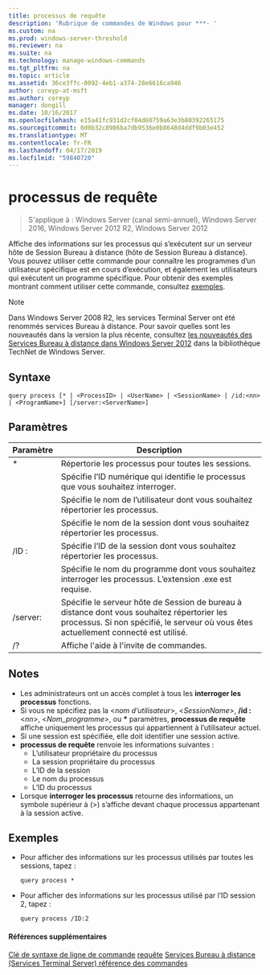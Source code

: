 ```yaml
---
title: processus de requête
description: 'Rubrique de commandes de Windows pour ***- '
ms.custom: na
ms.prod: windows-server-threshold
ms.reviewer: na
ms.suite: na
ms.technology: manage-windows-commands
ms.tgt_pltfrm: na
ms.topic: article
ms.assetid: 36ce3ffc-0092-4eb1-a374-28e6616ca946
author: coreyp-at-msft
ms.author: coreyp
manager: dongill
ms.date: 10/16/2017
ms.openlocfilehash: e15a41fc931d2cf04d60759a63e3b80392265175
ms.sourcegitcommit: 0d0b32c8986ba7db9536e0b8648d4ddf9b03e452
ms.translationtype: MT
ms.contentlocale: fr-FR
ms.lasthandoff: 04/17/2019
ms.locfileid: "59840720"
---
```

# <a name="query-process"></a>processus de requête

>S'applique à : Windows Server (canal semi-annuel), Windows Server 2016, Windows Server 2012 R2, Windows Server 2012

Affiche des informations sur les processus qui s’exécutent sur un serveur hôte de Session Bureau à distance (hôte de Session Bureau à distance).
Vous pouvez utiliser cette commande pour connaître les programmes d’un utilisateur spécifique est en cours d’exécution, et également les utilisateurs qui exécutent un programme spécifique.
Pour obtenir des exemples montrant comment utiliser cette commande, consultez [exemples](#BKMK_examples).
> [!NOTE]
> Dans Windows Server 2008 R2, les services Terminal Server ont été renommés services Bureau à distance. Pour savoir quelles sont les nouveautés dans la version la plus récente, consultez [les nouveautés des Services Bureau à distance dans Windows Server 2012](https://technet.microsoft.com/library/hh831527) dans la bibliothèque TechNet de Windows Server.
## <a name="syntax"></a>Syntaxe
```
query process [* | <ProcessID> | <UserName> | <SessionName> | /id:<nn> | <ProgramName>] [/server:<ServerName>]
```
## <a name="parameters"></a>Paramètres
|Paramètre|Description|
|-------|--------|
|*|Répertorie les processus pour toutes les sessions.|
|<ProcessID>|Spécifie l’ID numérique qui identifie le processus que vous souhaitez interroger.|
|<UserName>|Spécifie le nom de l’utilisateur dont vous souhaitez répertorier les processus.|
|<SessionName>|Spécifie le nom de la session dont vous souhaitez répertorier les processus.|
|/ID :<nn>|Spécifie l’ID de la session dont vous souhaitez répertorier les processus.|
|<ProgramName>|Spécifie le nom du programme dont vous souhaitez interroger les processus. L’extension .exe est requise.|
|/server:<ServerName>|Spécifie le serveur hôte de Session de bureau à distance dont vous souhaitez répertorier les processus. Si non spécifié, le serveur où vous êtes actuellement connecté est utilisé.|
|/?|Affiche l'aide à l'invite de commandes.|
## <a name="remarks"></a>Notes
-   Les administrateurs ont un accès complet à tous les **interroger les processus** fonctions.
-   Si vous ne spécifiez pas la <*nom d’utilisateur*>, <*SessionName*>, **/id :**<*nn*>, <*Nom_programme*>, ou **\*** paramètres, **processus de requête** affiche uniquement les processus qui appartiennent à l’utilisateur actuel.
-   Si une session est spécifiée, elle doit identifier une session active.
-   **processus de requête** renvoie les informations suivantes :
    -   L’utilisateur propriétaire du processus
    -   La session propriétaire du processus
    -   L’ID de la session
    -   Le nom du processus
    -   L’ID du processus
-   Lorsque **interroger les processus** retourne des informations, un symbole supérieur à (>) s’affiche devant chaque processus appartenant à la session active.
## <a name="BKMK_examples"></a>Exemples
-   Pour afficher des informations sur les processus utilisés par toutes les sessions, tapez :
    ```
    query process *
    ```
-   Pour afficher des informations sur les processus utilisé par l’ID session 2, tapez :
    ```
    query process /ID:2
    ```
#### <a name="additional-references"></a>Références supplémentaires
[Clé de syntaxe de ligne de commande](command-line-syntax-key.md)
[requête](query.md)
[Services Bureau à distance &#40;Services Terminal Server&#41; référence des commandes](remote-desktop-services-terminal-services-command-reference.md)
